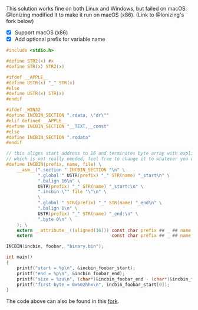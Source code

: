 This solution works fine on both Linux and Windows, but failed on macOS. @Ionizing modified it to make it run on macOS (x86). (Link to @Ionizing's fork below)

- [x] Support macOS (x86)
- [x] Add optional prefix for variable name

```c
#include <stdio.h>

#define STR2(x) #x
#define STR(x) STR2(x)

#ifdef __APPLE__
#define USTR(x) "_" STR(x)
#else
#define USTR(x) STR(x)
#endif

#ifdef _WIN32
#define INCBIN_SECTION ".rdata, \"dr\""
#elif defined __APPLE__
#define INCBIN_SECTION "__TEXT,__const"
#else
#define INCBIN_SECTION ".rodata"
#endif

// this aligns start address to 16 and terminates byte array with explict 0
// which is not really needed, feel free to change it to whatever you want/need
#define INCBIN(prefix, name, file) \
    __asm__(".section " INCBIN_SECTION "\n" \
            ".global " USTR(prefix) "_" STR(name) "_start\n" \
            ".balign 16\n" \
            USTR(prefix) "_" STR(name) "_start:\n" \
            ".incbin \"" file "\"\n" \
            \
            ".global " STR(prefix) "_" STR(name) "_end\n" \
            ".balign 1\n" \
            USTR(prefix) "_" STR(name) "_end:\n" \
            ".byte 0\n" \
    ); \
    extern __attribute__((aligned(16))) const char prefix ## _ ## name ## _start[]; \
    extern                              const char prefix ## _ ## name ## _end[];

INCBIN(incbin, foobar, "binary.bin");

int main()
{
    printf("start = %p\n", &incbin_foobar_start);
    printf("end = %p\n", &incbin_foobar_end);
    printf("size = %zu\n", (char*)&incbin_foobar_end - (char*)&incbin_foobar_start);
    printf("first byte = 0x%02hhx\n", incbin_foobar_start[0]);
}
```

The code above can also be found in this [fork](https://gist.githubusercontent.com/Ionizing/e28ba8c068d69e965e07a9f6b185dc4a/raw/d8579e13d453f5ed95b27b09136d8dcc36278e90/incbin.c).